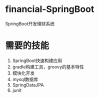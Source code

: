 # financial-SpringBoot
SpringBoot开发理财系统

# 需要的技能
1. SpringBoot快速构建应用
2. gradle构建工具，groovy的基本特性
3. 模块化开发
4. mysql数据库
5. SpringDataJPA
6. junit

